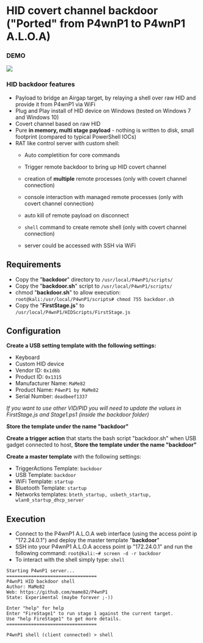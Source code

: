 # HID covert channel backdoor ("Ported" from P4wnP1 to P4wnP1 A.L.O.A)

### DEMO

![](https://raw.githubusercontent.com/NightRang3r/P4wnP1-A.L.O.A.-Payloads/master/RAW%20HID%20Attacks/Backdoor/backdoor.gif)

### HID backdoor features
- Payload to bridge an Airgap target, by relaying a shell over raw HID and provide it from P4wnP1 via WiFi
- Plug and Play install of HID device on Windows (tested on Windows 7 and Windows 10)
- Covert channel based on raw HID
- Pure **in memory, multi stage payload** - nothing is written to disk, small footprint (compared to typical PowerShell IOCs)
- RAT like control server with custom shell:
    - Auto completition for core commands
	
	- Trigger remote backdoor to bring up HID covert channel
	- creation of **multiple** remote processes (only with covert channel connection)
	- console interaction with managed remote processes (only with covert channel connection)
	- auto kill of remote payload on disconnect
	- `shell` command to  create remote shell (only with covert channel connection)
	- server could be accessed with SSH via WiFi

## Requirements

* Copy the "**backdoor**" directory to ```/usr/local/P4wnP1/scripts/```
* Copy the "**backdoor.sh**" script to ```/usr/local/P4wnP1/scripts/```
* chmod "**backdoor.sh**" to allow execution: ```root@kali:/usr/local/P4wnP1/scripts# chmod 755 backdoor.sh```
* Copy the "**FirstStage.js**" to ```/usr/local/P4wnP1/HIDScripts/FirstStage.js```

## Configuration

**Create a USB setting template with the following settings:**
 
* Keyboard
* Custom HID device
* Vendor ID: ```0x1d6b```
* Product ID: ```0x1315```
* Manufacturer Name: ```MaMe82```
* Product Name: ```P4wnP1 by MaMe82```
* Serial Number: ```deadbeef1337```

*If you want to use other VID/PID you will need to update the values in FirstStage.js and Stage1.ps1 (inside the backdoor folder)*

**Store the template under the name "backdoor"**

**Create a trigger action** that starts the bash script "backdoor.sh" when USB gadget connected to host, **Store the template under the name "backdoor"**

**Create a master template** with the following settings:

* TriggerActions Template: ```backdoor```
* USB Template: ```backdoor```
* WiFi Template: ```startup```
* Bluetooth Template: ```startup```
* Networks templates: ```bteth_startup, usbeth_startup, wlan0_startup_dhcp_server```

## Execution

* Connect to the P4wnP1 A.L.O.A web interface (using the access point ip "172.24.0.1") and deploy the master template "**backdoor**"
* SSH into your P4wnP1 A.L.O.A access point ip "172.24.0.1" and run the following command: ```root@kali:~# screen -d -r backdoor```
* To interact with the shell simply type: ```shell```

```
Starting P4wnP1 server...
=================================
P4wnP1 HID backdoor shell
Author: MaMe82
Web: https://github.com/mame82/P4wnP1
State: Experimental (maybe forever ;-))

Enter "help" for help
Enter "FireStage1" to run stage 1 against the current target.
Use "help FireStage1" to get more details.
=================================

P4wnP1 shell (client connected) > shell
```
